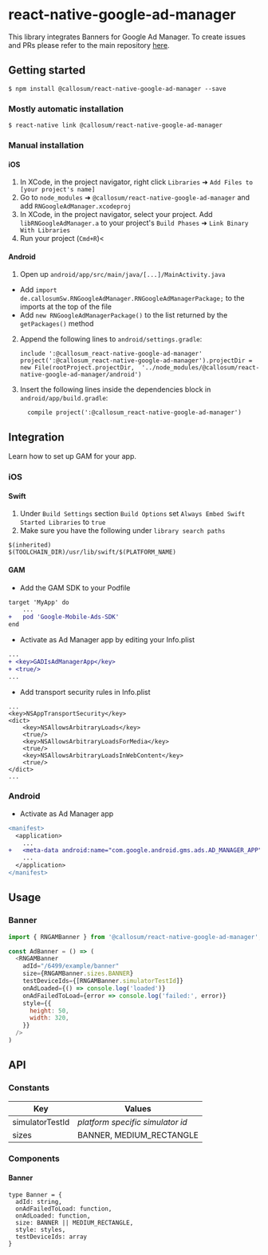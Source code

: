 
# react-native-google-ad-manager
This library integrates Banners for Google Ad Manager. To create issues and PRs please refer to the main repository [here](https://gitlab.com/cmsw/react-native-google-ad-manager).

## Getting started

`$ npm install @callosum/react-native-google-ad-manager --save`

### Mostly automatic installation

`$ react-native link @callosum/react-native-google-ad-manager`

### Manual installation


#### iOS

1. In XCode, in the project navigator, right click `Libraries` ➜ `Add Files to [your project's name]`
2. Go to `node_modules` ➜ `@callosum/react-native-google-ad-manager` and add `RNGoogleAdManager.xcodeproj`
3. In XCode, in the project navigator, select your project. Add `libRNGoogleAdManager.a` to your project's `Build Phases` ➜ `Link Binary With Libraries`
4. Run your project (`Cmd+R`)<

#### Android

1. Open up `android/app/src/main/java/[...]/MainActivity.java`
  - Add `import de.callosumSw.RNGoogleAdManager.RNGoogleAdManagerPackage;` to the imports at the top of the file
  - Add `new RNGoogleAdManagerPackage()` to the list returned by the `getPackages()` method
2. Append the following lines to `android/settings.gradle`:
  	```
  	include ':@callosum_react-native-google-ad-manager'
  	project(':@callosum_react-native-google-ad-manager').projectDir = new File(rootProject.projectDir, 	'../node_modules/@callosum/react-native-google-ad-manager/android')
  	```
3. Insert the following lines inside the dependencies block in `android/app/build.gradle`:
  	```
      compile project(':@callosum_react-native-google-ad-manager')
  	```

## Integration
Learn how to set up GAM for your app.

### iOS
#### Swift

1. Under `Build Settings` section `Build Options` set `Always Embed Swift Started Libraries` to `true`
2. Make sure you have the following under `library search paths`

```
$(inherited)
$(TOOLCHAIN_DIR)/usr/lib/swift/$(PLATFORM_NAME)
```
#### GAM
- Add the GAM SDK to your Podfile
```diff
target 'MyApp' do
    ...
+   pod 'Google-Mobile-Ads-SDK'
end
```
- Activate as Ad Manager app by editing your Info.plist
```diff
...
+ <key>GADIsAdManagerApp</key>
+ <true/>
...
```

- Add transport security rules in Info.plist
```
...
<key>NSAppTransportSecurity</key>
<dict>
    <key>NSAllowsArbitraryLoads</key>
    <true/>
    <key>NSAllowsArbitraryLoadsForMedia</key>
    <true/>
    <key>NSAllowsArbitraryLoadsInWebContent</key>
    <true/>
</dict>
...
```

### Android
- Activate as Ad Manager app
```diff
<manifest>
  <application>
    ...
+   <meta-data android:name="com.google.android.gms.ads.AD_MANAGER_APP" android:value="true"/>
    ...
  </application>
</manifest>
```

## Usage

### Banner

```javascript
import { RNGAMBanner } from '@callosum/react-native-google-ad-manager';

const AdBanner = () => (
  <RNGAMBanner
    adId="/6499/example/banner"
    size={RNGAMBanner.sizes.BANNER}
    testDeviceIds={[RNGAMBanner.simulatorTestId]}
    onAdLoaded={() => console.log('loaded')}
    onAdFailedToLoad={error => console.log('failed:', error)}
    style={{
      height: 50,
      width: 320,
    }}
  />
)
```

## API

### Constants

| Key | Values |
|---|---|
| simulatorTestId | *platform specific simulator id* |
| sizes | BANNER, MEDIUM_RECTANGLE |

### Components

#### Banner
```
type Banner = {
  adId: string,
  onAdFailedToLoad: function,
  onAdLoaded: function,
  size: BANNER || MEDIUM_RECTANGLE,
  style: styles,
  testDeviceIds: array
}
```
